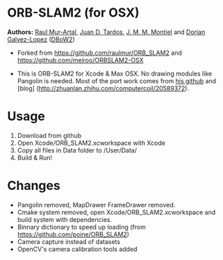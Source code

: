 # ORB-SLAM2 (for OSX)
**Authors:** [Raul Mur-Artal](http://webdiis.unizar.es/~raulmur/), [Juan D. Tardos](http://webdiis.unizar.es/~jdtardos/), [J. M. M. Montiel](http://webdiis.unizar.es/~josemari/) and [Dorian Galvez-Lopez](http://doriangalvez.com/) ([DBoW2](https://github.com/dorian3d/DBoW2))

* Forked from https://github.com/raulmur/ORB_SLAM2 and https://github.com/meiroo/ORBSLAM2-OSX

* This is ORB-SLAM2 for Xcode & Max OSX. No drawing modules like Pangolin is needed.
Most of the port work comes from [his github](https://github.com/meiroo/ORBSLAM2-OSX) and [blog] (http://zhuanlan.zhihu.com/computercoil/20589372).

# Usage
1. Download from github
2. Open Xcode/ORB_SLAM2.xcworkspace with Xcode
3. Copy all files in Data folder to /User/Data/
4. Build & Run!

# Changes
* Pangolin removed, MapDrawer FrameDrawer removed.
* Cmake system removed, open Xcode/ORB_SLAM2.xcworkspace and build system with dependencies.
* Binnary dictionary to speed up loading (from https://github.com/poine/ORB_SLAM2)
* Camera capture instead of datasets
* OpenCV's camera calibration tools added 
